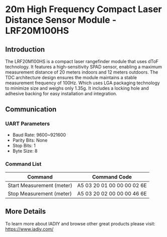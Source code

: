 # 20m High Frequency Compact Laser Distance Sensor Module - LRF20M100HS
## Introduction
The LRF20M100HS is a compact laser rangefinder module that uses dToF technology. It features a high-sensitivity SPAD sensor, enabling a maximum measurement distance of 20 meters indoors and 12 meters outdoors. The TDC architecture design ensures the module maintains a stable measurement frequency of 100Hz. Which uses LGA packaging technology to minimize size and weighs only 1.35g. It includes a locking hole and adhesive backing for easy installation and integration.
## Communication

### UART Parameters
- Baud Rate: 9600~921600
- Parity Bits: None
- Stop Bits: 1
- Byte Size: 8

### Command List
| Command | Command Code |
| --- | --- |
| Start Measurement (meter) | A5 03 20 01 00 00 00 02 6E |
| Stop Measurement (meter) | A5 03 20 02 00 00 00 46 6E |

## More Details
To learn more about IADIY and browse other great products please visit: https://www.iadiy.com/
